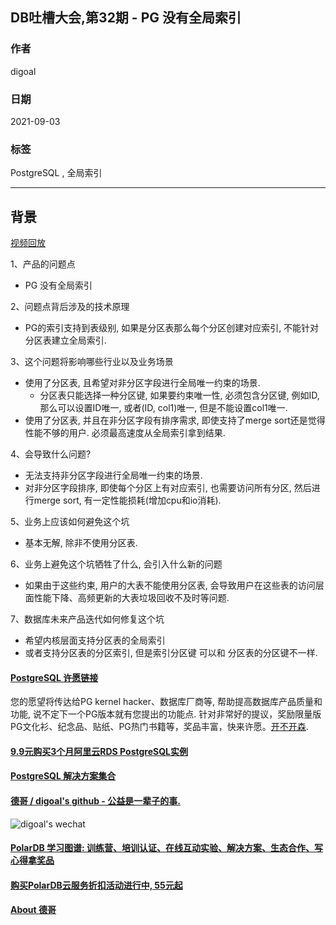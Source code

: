 ## DB吐槽大会,第32期 - PG 没有全局索引    
    
### 作者    
digoal    
    
### 日期    
2021-09-03    
    
### 标签    
PostgreSQL , 全局索引    
    
----    
    
## 背景    
[视频回放](https://www.bilibili.com/video/BV15h411s7rm/)    
    
1、产品的问题点    
- PG 没有全局索引    
    
2、问题点背后涉及的技术原理    
- PG的索引支持到表级别, 如果是分区表那么每个分区创建对应索引, 不能针对分区表建立全局索引.      
    
3、这个问题将影响哪些行业以及业务场景    
- 使用了分区表, 且希望对非分区字段进行全局唯一约束的场景.     
    - 分区表只能选择一种分区键, 如果要约束唯一性, 必须包含分区键, 例如ID, 那么可以设置ID唯一, 或者(ID, col1)唯一, 但是不能设置col1唯一.     
- 使用了分区表, 并且在非分区字段有排序需求, 即使支持了merge sort还是觉得性能不够的用户. 必须最高速度从全局索引拿到结果.      
    
4、会导致什么问题?    
- 无法支持非分区字段进行全局唯一约束的场景.     
- 对非分区字段排序, 即使每个分区上有对应索引, 也需要访问所有分区, 然后进行merge sort, 有一定性能损耗(增加cpu和io消耗).     
    
5、业务上应该如何避免这个坑     
- 基本无解, 除非不使用分区表.    
    
6、业务上避免这个坑牺牲了什么, 会引入什么新的问题    
- 如果由于这些约束, 用户的大表不能使用分区表, 会导致用户在这些表的访问层面性能下降、高频更新的大表垃圾回收不及时等问题.      
    
7、数据库未来产品迭代如何修复这个坑    
- 希望内核层面支持分区表的全局索引   
- 或者支持分区表的分区索引, 但是索引分区键 可以和 分区表的分区键不一样.     
    
  
#### [PostgreSQL 许愿链接](https://github.com/digoal/blog/issues/76 "269ac3d1c492e938c0191101c7238216")
您的愿望将传达给PG kernel hacker、数据库厂商等, 帮助提高数据库产品质量和功能, 说不定下一个PG版本就有您提出的功能点. 针对非常好的提议，奖励限量版PG文化衫、纪念品、贴纸、PG热门书籍等，奖品丰富，快来许愿。[开不开森](https://github.com/digoal/blog/issues/76 "269ac3d1c492e938c0191101c7238216").  
  
  
#### [9.9元购买3个月阿里云RDS PostgreSQL实例](https://www.aliyun.com/database/postgresqlactivity "57258f76c37864c6e6d23383d05714ea")
  
  
#### [PostgreSQL 解决方案集合](https://yq.aliyun.com/topic/118 "40cff096e9ed7122c512b35d8561d9c8")
  
  
#### [德哥 / digoal's github - 公益是一辈子的事.](https://github.com/digoal/blog/blob/master/README.md "22709685feb7cab07d30f30387f0a9ae")
  
  
![digoal's wechat](../pic/digoal_weixin.jpg "f7ad92eeba24523fd47a6e1a0e691b59")
  
  
#### [PolarDB 学习图谱: 训练营、培训认证、在线互动实验、解决方案、生态合作、写心得拿奖品](https://www.aliyun.com/database/openpolardb/activity "8642f60e04ed0c814bf9cb9677976bd4")
  
  
#### [购买PolarDB云服务折扣活动进行中, 55元起](https://www.aliyun.com/activity/new/polardb-yunparter?userCode=bsb3t4al "e0495c413bedacabb75ff1e880be465a")
  
  
#### [About 德哥](https://github.com/digoal/blog/blob/master/me/readme.md "a37735981e7704886ffd590565582dd0")
  
